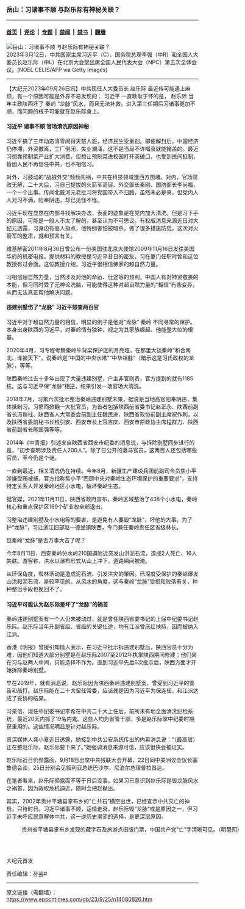 ### 岳山：习诸事不顺 与赵乐际有神秘关联？

---

#### [首页](../../../..?n14080826) &nbsp;|&nbsp; [评论](../../../../../epoch-comment?n14080826) &nbsp;|&nbsp; [专题](../../../../../epoch-special?n14080826) &nbsp;|&nbsp; [禁闻](../../../../../epoch-news?n14080826) &nbsp;|&nbsp; [禁书](../../../../../books?n14080826) &nbsp;|&nbsp; [翻墙](https://github.com/gfw-breaker/nogfw/blob/master/README.md?n14080826)


<div><img alt="岳山：习诸事不顺 与赵乐际有神秘关联？" class="attachment-djy_600_400 size-djy_600_400 wp-post-image" src="https://i.epochtimes.com/assets/uploads/2023/03/id13948540-GettyImages-1248050742-600x400.jpg"/>
<div class="caption">
 2023年3月12日，中共国家主席习近平（C）、国务院总理李强（中R）和全国人大委员长赵乐际（中L）在北京大会堂出席全国人民代表大会（NPC）第五次全体会议。(NOEL CELIS/AFP via Getty Images)
</div></div><hr/><div class="post_content" id="artbody" itemprop="articleBody">
 <!-- article content begin -->
 <p>
  【大纪元2023年09月26日讯】中共现任人大委员长
  <ok href="https://www.epochtimes.com/gb/tag/%E8%B5%B5%E4%B9%90%E9%99%85.html">
   赵乐际
  </ok>
  最近传可能遇上麻烦，有一个原因可能是外界不易发现的：
  <ok href="https://www.epochtimes.com/gb/tag/%E4%B9%A0%E8%BF%91%E5%B9%B3.html">
   习近平
  </ok>
  一直耿耿于怀的是，
  <ok href="https://www.epochtimes.com/gb/tag/%E8%B5%B5%E4%B9%90%E9%99%85.html">
   赵乐际
  </ok>
  当年主政陕西坏了
  <ok href="https://www.epochtimes.com/gb/tag/%E7%A7%A6%E5%B2%AD.html">
   秦岭
  </ok>
  “龙脉”风水，而且无法补救。进入第三任期后习诸事更加不顺，而问题的根子可能就在赵乐际身上。
 </p>
 <h4>
  <ok href="https://www.epochtimes.com/gb/tag/%E4%B9%A0%E8%BF%91%E5%B9%B3.html">
   习近平
  </ok>
  诸事不顺 官场清洗原因神秘
 </h4>
 <p>
  习近平搞了三年动态清零闹得天怒人怨，经济民生受重创。即便解封后，中国经济仍停滞，外资撤离，工厂倒闭，失业潮涌，这不是当局不许唱衰就能掩盖的。最近习想靠预制菜产业扩大消费，但想让预制菜进校园打开突破口，也受到民间抵制，皆因人民不再信任中共，也不相信习。
 </p>
 <p>
  对外，习鼓动的“战狼外交”频频闯祸，中共在科技领域遭西方围堵。对内，官场腐败无解，二十大后，习自己提拔的火箭军高层、外交部长秦刚、国防部长李尚福，一个一个出事。传闻北戴河元老批习将党国带入不归路，虽然未必是真，但党内人人对习不满，阳奉阴违，却已见怪不怪。
 </p>
 <p>
  习近平现在显然在内部寻找解决办法，表面的迹象是在党内加大清洗。但是习下手的原因，可能是一般人不太了解的，甚至认为不可思议。有权威消息来源近日对大纪元透露，习身边有高人指点，他特别害怕被暗杀，做了很多措施防范。这次对火箭军的整肃，就和预言有关。
 </p>
 <p>
  维基解密2011年8月30日曾公布一份美国驻北京大使馆2009年11月16日发往美国华府的机密电报。提供材料的教授是习近平昔日的密友，习在厦门任职时曾和这位教授有过会面。这位教授介绍，习近平很相信佛家的超自然力量。
 </p>
 <p>
  习相信超自然力量，当然涉及对他的命运、仕途等的预判。中国人有对神灵敬畏的本能，但习同时受了无神论洗脑，可能使得这种对超自然力量的“相信”有些变异，从而无法真正帮他解决问题。
 </p>
 <h4>
  违建别墅伤了“龙脉” 习近平怒查两百官
 </h4>
 <p>
  习近平对于超自然力量的相信，明显的例子是他对“龙脉”
  <ok href="https://www.epochtimes.com/gb/tag/%E7%A7%A6%E5%B2%AD.html">
   秦岭
  </ok>
  不同寻常的保护。本身出身陕西的习近平，对秦岭情有独钟，视之为其家族崛起、他能登大位的根基。
 </p>
 <p>
  2020年4月，习专程考察秦岭牛背梁保护区的月亮垭，在那里大谈秦岭“和合南北、泽被天下”，说秦岭是“中国的中央水塔”“中华祖脉”（暗示这是习氏政权的龙脉），等等。
 </p>
 <p>
  陕西秦岭过去十多年出现了大量违建别墅，户主非官则贵，官方提到的就有1185栋。这与习近平保“龙脉”相逆，结果引发一场官场大清洗。
 </p>
 <p>
  2018年7月，习第六次批示整治秦岭违建别墅未果，据说是当地高官阳奉阴违，集体抵制习。习愤而掀翻一大批官员，为首者包括陕西前省委书记赵正永、陕西前副省长冯新柱、陕西省人大常委会前副主任魏民洲、陕西省政协前副主席祝作利，以及陕西省委前秘书长钱引安、西安市长上官吉庆、西安市原政协主席程群力、陕西省前副省长陈国强等等。
 </p>
 <p>
  2014年《中青报》引述来自陕西省西安市纪委的消息说，与拆除别墅同步进行的是，“初步查明涉及责任人200人”。除了已公开的落马官员，这两百人还包括哪些官员，至今仍是个谜。
 </p>
 <p>
  一直到最近，相关清洗仍在持续。今年8月，新疆生产建设兵团前副司令员焦小平涉嫌受贿被捕，官方指称焦小平“罔顾中央对秦岭生态环境保护的重要要求”，支持特定关系人开发秦岭地区小水电，破坏秦岭生态。
 </p>
 <p>
  据官媒，2021年11月11日，陕西省政府宣布，秦岭区域整治了438个小水电，秦岭核心和重点保护区169个矿业权全部退出。
 </p>
 <p>
  习整治违建别墅及小水电等的要害，是避免有人要毁“龙脉”，坏他的大事。为了护“龙脉”，习让浙江旧部赵一德坐镇陕西，专门兼任秦岭责任区省级林长。
 </p>
 <p>
  但秦岭“龙脉”是否万事大吉了呢？
 </p>
 <p>
  今年8月11日，西安秦岭分水岭210国道附近突发山洪泥石流，造成2人死亡、16人失联。游客称，洪水以瀑布形式从山上冲下，道路瞬间被淹。
 </p>
 <p>
  从环保角度，毁林活动是造成泥石流、引发洪灾的肇因。已深度受保护的秦岭爆发山洪和泥石流，是较罕见的。从风水的角度，这与秦岭“龙脉”受损和败落有关，种种整治手段也挽回不了。
 </p>
 <h4>
  习近平可能认为赵乐际是坏了“龙脉”的祸首
 </h4>
 <p>
  秦岭违建别墅案有一个人仍未被动过，就是曾任陕西省委书记的上届中纪委书记赵乐际。赵乐际当年升副省级、省级的关键仕途，均有江派曾庆红扶持，因而被纳入江派。
 </p>
 <p>
  香港《明报》曾援引知情人表示，在习近平批示拆违建别墅后，陕西官员十分为难，因他们知道大部分别墅是在赵乐际2007至2012年执掌陕西期间修建；他们夹在习与赵两人中间，只能选择不作为。直到习近平先后6次批示后，陕西方面才开始拆除秦岭别墅。
 </p>
 <p>
  早在2019年，就有消息说，赵乐际因为陕西秦岭违建别墅案，曾受到习近平的警告和敲打。赵乐际能在二十大留任常委，应该就是因为习近平为保连任，和江派达成了妥协的结果。
 </p>
 <p>
  习亲信、现任中纪委书记李希在中共二十大上任后，前所未有地全面清洗纪检系统，最近20天内抓了19名内鬼。这些人均为省管干部，多是赵乐际掌中纪委时期获重用的。这些情况明显是针对赵乐际。
 </p>
 <p>
  资深媒体人龚小夏近日透露，她接到中共公安系统传出的内幕消息说：“（最高层）正在整赵乐际，赵乐际要下来了。”她强调消息来源可信，应该很快会被证实。
 </p>
 <p>
  赵乐际近日仍频露面，9月18日出席中共残联大会开幕，22日同中美洲议会议长塞鲁德会谈，25日分别会见叙利亚总统巴沙尔、尼泊尔总理普拉昌达。
 </p>
 <p>
  在笔者看来，赵乐际频露面不等于日后没事。如果习已意识到赵乐际是毁龙脉风水之祸首，因为政权危机迫近，随时会把赵抛出。
 </p>
 <p>
  其实，2002年贵州平塘县掌布乡的“亡共石”横空出世，已经宣示中共灭亡的神启，只待时日。习近平诸事不顺，运情走衰，赵乐际毁“龙脉”或是原因之一，但习近平未呼应民意解体中共，这一逆历史潮流的选择，是更深层原因。
 </p>
 <figure aria-describedby="caption-attachment-13054266" class="wp-caption aligncenter" id="attachment_13054266" style="width: 600px">
  <ok href="https://i.epochtimes.com/assets/uploads/2021/06/id13054266-b1da08c7d7f18055b0b691740c0b1367-600x321.jpeg" target="_blank">
   <img alt="" class="size-large wp-image-13054266" src="https://i.epochtimes.com/assets/uploads/2021/06/id13054266-b1da08c7d7f18055b0b691740c0b1367-600x321-600x321.jpeg"/>
  </ok>
  <br/><figcaption class="wp-caption-text" id="caption-attachment-13054266">
   贵州省平塘县掌布乡发现的藏字石及旅游点旧版门票，中国共产党“亡”字清晰可见。（明慧网）
  </figcaption><br/>
 </figure><br/>
 <p>
  大纪元首发
 </p>
 <p>
  责任编辑：孙芸#
 </p>
 <!-- article content end -->
 <div id="below_article_ad">
 </div>
</div>


---

原文链接（需翻墙）：https://www.epochtimes.com/gb/23/9/25/n14080826.htm